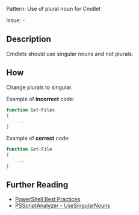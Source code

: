 Pattern: Use of plural noun for Cmdlet

Issue: -

## Description

Cmdlets should use singular nouns and not plurals.

## How

Change plurals to singular.

Example of **incorrect** code:

``` PowerShell
function Get-Files
{
    ...
}
```

Example of **correct** code:

``` PowerShell
function Get-File
{
    ...
}
```

## Further Reading

* [PowerShell Best Practices](https://github.com/PowerShell/PSScriptAnalyzer/blob/master/PowerShellBestPractices.md)
* [PSScriptAnalyzer - UseSingularNouns](https://github.com/PowerShell/PSScriptAnalyzer/blob/master/RuleDocumentation/UseSingularNouns.md)